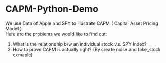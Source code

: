 # CAPM-Python-Demo
We use Data of Apple and SPY to illustrate CAPM ( Capital Asset Pricing Model )
<br> Here are the problems we would like to find out: 
1. What is the relationship b/w an individual stock v.s. SPY Index?
2. How to prove CAPM is actually right? (By create noise and fake_stock exmaple)

